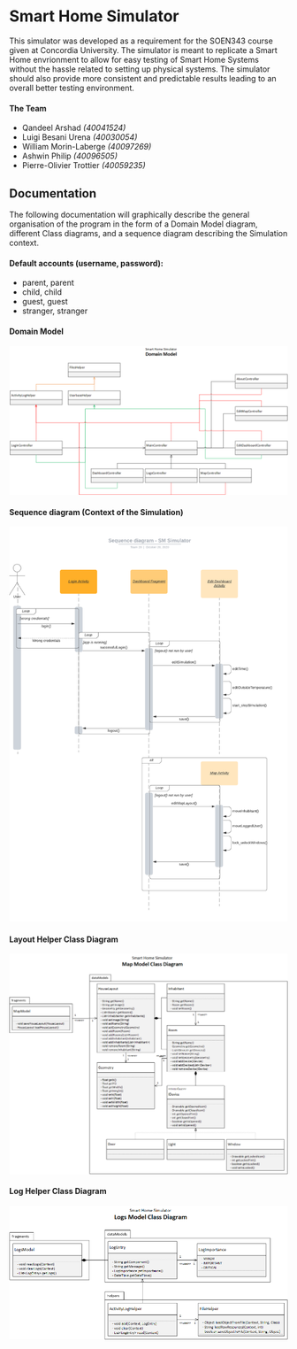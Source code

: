 # Smart Home Simulator

This simulator was developed as a requirement for the SOEN343 course given at Concordia University. The simulator is meant to replicate a Smart Home envrionment to allow for easy testing of Smart Home Systems without the hassle related to setting up physical systems. The simulator should also provide more consistent and predictable results leading to an overall better testing environment.

#### The Team

- Qandeel Arshad *(40041524)*
- Luigi Besani Urena *(40030054)*
- William Morin-Laberge *(40097269)*
- Ashwin Philip *(40096505)*
- Pierre-Olivier Trottier *(40059235)*

## Documentation

The following documentation will graphically describe the general organisation of the program in the form of a Domain Model diagram, different Class diagrams, and a sequence diagram describing the Simulation context.

#### Default accounts (username, password):  
- parent, parent  
- child, child  
- guest, guest  
- stranger, stranger  

#### Domain Model

![Domain Model](./documentation/domain-model.png "Domain Model")

#### Sequence diagram (Context of the Simulation)

![Sequence Diagram](./documentation/sequence-diagram.png "Sequence Diagram")

#### Layout Helper Class Diagram

![Map Model Class Diagram](./documentation/class-map-model.png "Map Model Class Diagram")

#### Log Helper Class Diagram

![Log Model Class Diagram](./documentation/class-log-model.PNG "Log Model Class Diagram")
